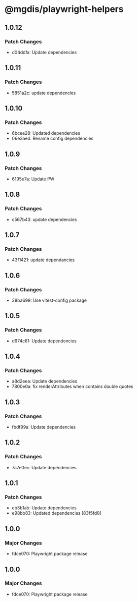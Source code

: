 # @mgdis/playwright-helpers

## 1.0.12

### Patch Changes

- d04ddfa: Update dependencies

## 1.0.11

### Patch Changes

- 5851a2c: update dependencies

## 1.0.10

### Patch Changes

- 6bcee28: Updated dependencies
- 06e3aed: Rename config dependencies

## 1.0.9

### Patch Changes

- 6195e7a: Update PW

## 1.0.8

### Patch Changes

- c567b43: update dependencies

## 1.0.7

### Patch Changes

- 43f1421: update dependancies

## 1.0.6

### Patch Changes

- 38ba699: Use vitest-config package

## 1.0.5

### Patch Changes

- d674c81: Update dependencies

## 1.0.4

### Patch Changes

- a8d2eea: Update dependencies
- 7800e0a: fix renderAttributes when contains double quotes

## 1.0.3

### Patch Changes

- fbdf99a: Update dependencies

## 1.0.2

### Patch Changes

- 7a7e0ec: Update dependencies

## 1.0.1

### Patch Changes

- eb3b1ab: Update dependencies
- e98bb83: Updated dependencies [83f5fd0]

## 1.0.0

### Major Changes

- fdce070: Playwright package release

## 1.0.0

### Major Changes

- fdce070: Playwright package release
